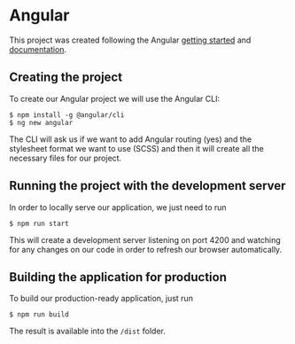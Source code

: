 # Angular

This project was created following the Angular [getting started](https://angular.io/start) and [documentation](https://angular.io/docs).

## Creating the project

To create our Angular project we will use the Angular CLI:

```
$ npm install -g @angular/cli
$ ng new angular
```

The CLI will ask us if we want to add Angular routing (yes) and the stylesheet format we want to use (SCSS) and then it will create all the necessary files for our project.

## Running the project with the development server

In order to locally serve our application, we just need to run

```
$ npm run start
```

This will create a development server listening on port 4200 and watching for any changes on our code in order to refresh our browser automatically.

## Building the application for production

To build our production-ready application, just run

```
$ npm run build
```

The result is available into the ```/dist``` folder.

